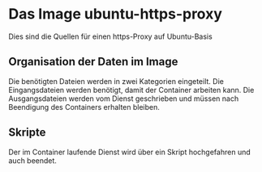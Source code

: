 # Das Image ubuntu-https-proxy

Dies sind die Quellen für einen https-Proxy auf Ubuntu-Basis

## Organisation der Daten im Image

Die benötigten Dateien werden in zwei Kategorien eingeteilt. Die Eingangsdateien werden benötigt, damit der Container arbeiten kann. Die Ausgangsdateien werden vom Dienst geschrieben und müssen nach Beendigung des Containers erhalten bleiben.

## Skripte

Der im Container laufende Dienst wird über ein Skript hochgefahren und auch beendet.
